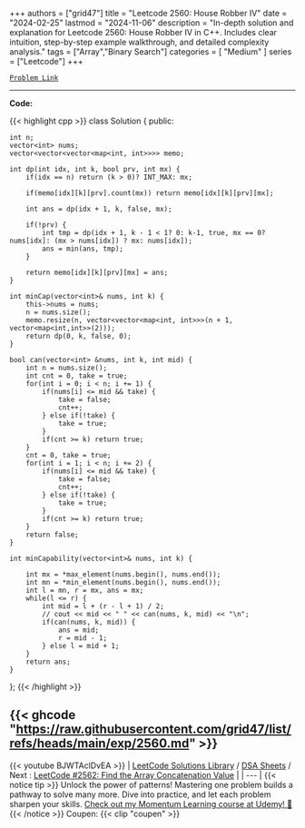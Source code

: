 
+++
authors = ["grid47"]
title = "Leetcode 2560: House Robber IV"
date = "2024-02-25"
lastmod = "2024-11-06"
description = "In-depth solution and explanation for Leetcode 2560: House Robber IV in C++. Includes clear intuition, step-by-step example walkthrough, and detailed complexity analysis."
tags = ["Array","Binary Search"]
categories = [
    "Medium"
]
series = ["Leetcode"]
+++



[`Problem Link`](https://leetcode.com/problems/house-robber-iv/description/)

---
**Code:**

{{< highlight cpp >}}
class Solution {
public:
    
    int n;
    vector<int> nums;
    vector<vector<vector<map<int, int>>>> memo;
    
    int dp(int idx, int k, bool prv, int mx) {
        if(idx == n) return (k > 0)? INT_MAX: mx;
        
        if(memo[idx][k][prv].count(mx)) return memo[idx][k][prv][mx];
        
        int ans = dp(idx + 1, k, false, mx);
        
        if(!prv) {
            int tmp = dp(idx + 1, k - 1 < 1? 0: k-1, true, mx == 0? nums[idx]: (mx > nums[idx]) ? mx: nums[idx]);
            ans = min(ans, tmp);            
        }

        return memo[idx][k][prv][mx] = ans;
    }
    
    int minCap(vector<int>& nums, int k) {
        this->nums = nums;
        n = nums.size();
        memo.resize(n, vector<vector<map<int, int>>>(n + 1, vector<map<int,int>>(2)));
        return dp(0, k, false, 0);
    }
    
    bool can(vector<int> &nums, int k, int mid) {
        int n = nums.size();
        int cnt = 0, take = true;
        for(int i = 0; i < n; i += 1) {
            if(nums[i] <= mid && take) {
                take = false;
                cnt++;
            } else if(!take) {
                take = true;
            }
            if(cnt >= k) return true;
        }
        cnt = 0, take = true;
        for(int i = 1; i < n; i += 2) {
            if(nums[i] <= mid && take) {
                take = false;
                cnt++;
            } else if(!take) {
                take = true;
            }
            if(cnt >= k) return true;
        }        
        return false;
    }
    
    int minCapability(vector<int>& nums, int k) {
        
        int mx = *max_element(nums.begin(), nums.end());
        int mn = *min_element(nums.begin(), nums.end());
        int l = mn, r = mx, ans = mx;
        while(l <= r) {
            int mid = l + (r - l + 1) / 2;
            // cout << mid << " " << can(nums, k, mid) << "\n";
            if(can(nums, k, mid)) {
                ans = mid;
                r = mid - 1;
            } else l = mid + 1;
        }
        return ans;
    }
};
{{< /highlight >}}

{{< ghcode "https://raw.githubusercontent.com/grid47/list/refs/heads/main/exp/2560.md" >}}
---
{{< youtube BJWTAclDvEA >}}
| [LeetCode Solutions Library](https://grid47.xyz/leetcode/) / [DSA Sheets](https://grid47.xyz/sheets/) / Next : [LeetCode #2562: Find the Array Concatenation Value](https://grid47.xyz/posts/leetcode-2562-find-the-array-concatenation-value-solution/) |
| --- |
{{< notice tip >}}
Unlock the power of patterns! Mastering one problem builds a pathway to solve many more. Dive into practice, and let each problem sharpen your skills. [Check out my Momentum Learning course at Udemy! 🚀 ](https://www.udemy.com/course/algorithms-and-data-structures-in-cpp/)
{{< /notice >}}
Coupen: {{< clip "coupen" >}}
